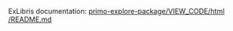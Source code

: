 ExLibris documentation: [primo\-explore\-package/VIEW\_CODE/html /README\.md](https://github.com/ExLibrisGroup/primo-explore-package/blob/1b43a8fff46f3fec58bf4ea36bb4ec658e5a3d93/VIEW_CODE/html/README.md)
